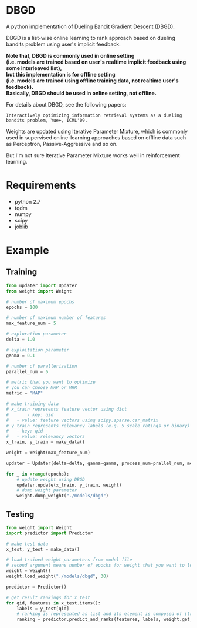 # DBGD
A python implementation of Dueling Bandit Gradient Descent (DBGD).

DBGD is a list-wise online learning to rank approach based on dueling bandits problem using user's implicit feedback.

**Note that, DBGD is commonly used in online setting  
  (i.e. models are trained based on user's realtime implicit feedback using some interleaved list),  
but this implementation is for offline setting  
  (i.e. models are trained using offline training data, not realtime user's feedback).  
Basically, DBGD should be used in online setting, not offline.**

For details about DBGD, see the following papers:
```
Interactively optimizing information retrieval systems as a dueling bandits problem, Yue+, ICML'09.
```

Weights are updated using Iterative Parameter Mixture, which is commonly used in supervised online-learning approaches based on offline data such as Perceptron, Passive-Aggressive and so on.  

But I'm not sure Iterative Parameter Mixture works well in reinforcement learning.

# Requirements
* python 2.7
* tqdm
* numpy
* scipy
* joblib

# Example
## Training
```python
from updater import Updater
from weight import Weight

# number of maximum epochs
epochs = 100

# number of maximum number of features
max_feature_num = 5

# exploration parameter
delta = 1.0

# exploitation parameter
ganma = 0.1

# number of parallerization
parallel_num = 6

# metric that you want to optimize
# you can choose MAP or MRR
metric = "MAP"

# make training data
# x_train represents feature vector using dict
#       - key: qid
#	- value: feature vectors using scipy.sparse.csr_matrix
# y_train represents relevancy labels (e.g. 5 scale ratings or binary) corresponding to each feature_vector using dict
#	- key: qid
#	- value: relevancy vectors
x_train, y_train = make_data()

weight = Weight(max_feature_num)

updater = Updater(delta=delta, ganma=ganma, process_num=prallel_num, metric=metric)

for _ in xrange(epochs):
	# update weight using DBGD
	updater.update(x_train, y_train, weight)
	# dump weight parameter
	weight.dump_weight("./models/dbgd")
```

## Testing
```python
from weight import Weight
import predictor import Predictor

# make test data
x_test, y_test = make_data()

# load trained weight parameters from model file
# second argument means number of epochs for weight that you want to load
weight = Weight()
weight.load_weight("./models/dbgd", 30)

predictor = Predictor()

# get result rankings for x_test
for qid, features in x_test.items():
	labels = y_test[qid]
	# ranking is represented as list and its element is composed of (true_label, case_id, score) by descending order of score
	ranking = predictor.predict_and_ranks(features, labels, weight.get_weight())
```
